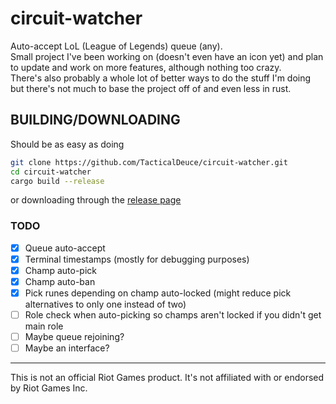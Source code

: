 # circuit-watcher

Auto-accept LoL (League of Legends) queue (any).  
Small project I've been working on (doesn't even have an icon yet) and plan to update and work on more features, although nothing too crazy.  
There's also probably a whole lot of better ways to do the stuff I'm doing but there's not much to base the project off of and even less in rust.

## BUILDING/DOWNLOADING

Should be as easy as doing

```sh
git clone https://github.com/TacticalDeuce/circuit-watcher.git
cd circuit-watcher
cargo build --release
```

or downloading through the [release page](https://github.com/TacticalDeuce/circuit-watcher/releases)

### TODO

- [x] Queue auto-accept
- [x] Terminal timestamps (mostly for debugging purposes)
- [x] Champ auto-pick
- [x] Champ auto-ban
- [x] Pick runes depending on champ auto-locked (might reduce pick alternatives to only one instead of two)
- [ ] Role check when auto-picking so champs aren't locked if you didn't get main role
- [ ] Maybe queue rejoining?
- [ ] Maybe an interface?

***

This is not an official Riot Games product. It's not affiliated with or endorsed by Riot Games Inc.
